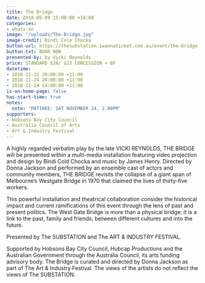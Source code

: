 ```yaml
---
title: The Bridge
date: 2018-05-09 15:00:00 +10:00
categories:
- whats-on
image: "/uploads/The-Bridge.jpg"
image-credit: Bindi Cole Chocka
button-url: https://thesubstation.iwannaticket.com.au/event/the-bridge-MTUyNzY
button-txt: BOOK NOW
presented-by: by Vicki Reynolds
price: STANDARD $28/ $23 CONCESSION + BF
datetime:
- 2018-11-22 20:00:00 +11:00
- 2018-11-24 20:00:00 +11:00
- 2018-11-24 14:00:00 +11:00
is-on-home-page: false
has-start-time: true
notes:
  note: 'MATINEE: SAT NOVEMBER 24, 2.00PM'
supporters:
- Hobsons Bay City Council
- Australia Council of Arts
- Art & Industry Festival
---
```


A highly regarded verbatim play by the late VICKI REYNOLDS, THE BRIDGE will be presented within a multi-media installation featuring video projection and design by Bindi Cold Chocka and music by James Henry. Directed by Donna Jackson and performed by an ensemble cast of actors and community members, THE BRIDGE revisits the collapse of a giant span of Melbourne’s Westgate Bridge in 1970 that claimed the lives of thirty-five workers. 

This powerful installation and theatrical collaboration consider the historical impact and current ramifications of this event through the lens of past and present politics. The West Gate Bridge is more than a physical bridge; it is a link to the past, family and friends, between different cultures and into the future.

Presented by The SUBSTATION and The ART & INDUSTRY FESTIVAL.  

Supported by Hobsons Bay City Council, Hubcap Productions and the Australian Government through the Australia Council, its arts funding advisory body. The Bridge is curated and directed by Donna Jackson as part of The Art & Industry Festival. The views of the artists do not reflect the views of The SUBSTATION. 